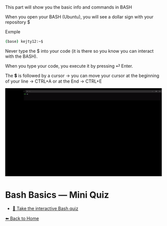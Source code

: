 This part will show you the basic info and commands in BASH

When you open your BASH (Ubuntu), you will see a dollar sign with your repository $ 

Exmple
```bash
(base) kejty12:~$
```
Never type the $ into your code (it is there so you know you can interact with the BASH).

When you type your code, you execute it by pressing ⏎ Enter.

The 💲 is followed by a cursor -> you can move your cursor at the beginning of your line -> 
CTRL+A or at the End -> CTRL+E


<p align="center">
  <img src="terminal1fixed.gif?v=9" alt="Terminal demo" width="900"/>
</p>





# Bash Basics — Mini Quiz






- [🎯 Take the interactive Bash quiz](https://Kejtyfe.github.io/try/quiz_bash.html
)


[⬅️ Back to Home](README.md)
